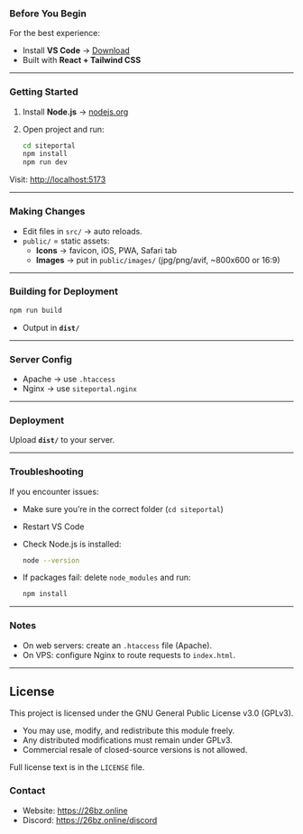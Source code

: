 ### Before You Begin

For the best experience:

- Install **VS Code** → [Download](https://code.visualstudio.com/Download)
- Built with **React + Tailwind CSS**

---

### Getting Started

1. Install **Node.js** → [nodejs.org](https://nodejs.org/)
2. Open project and run:

   ```bash
   cd siteportal
   npm install
   npm run dev
   ```

Visit: [http://localhost:5173](http://localhost:5173)

---

### Making Changes

- Edit files in `src/` → auto reloads.
- `public/` = static assets:
  - **Icons** → favicon, iOS, PWA, Safari tab
  - **Images** → put in `public/images/` (jpg/png/avif, \~800x600 or 16:9)

---

### Building for Deployment

```bash
npm run build
```

- Output in **`dist/`**

---

### Server Config

- Apache → use `.htaccess`
- Nginx → use `siteportal.nginx`

---

### Deployment

Upload **`dist/`** to your server.

---

### Troubleshooting

If you encounter issues:

- Make sure you’re in the correct folder (`cd siteportal`)
- Restart VS Code
- Check Node.js is installed:

  ```bash
  node --version
  ```

- If packages fail: delete `node_modules` and run:

  ```bash
  npm install
  ```

---

### Notes

- On web servers: create an `.htaccess` file (Apache).
- On VPS: configure Nginx to route requests to `index.html`.

---

## License

This project is licensed under the GNU General Public License v3.0 (GPLv3).

- You may use, modify, and redistribute this module freely.
- Any distributed modifications must remain under GPLv3.
- Commercial resale of closed-source versions is not allowed.

Full license text is in the `LICENSE` file.

### Contact

- Website: https://26bz.online
- Discord: https://26bz.online/discord
